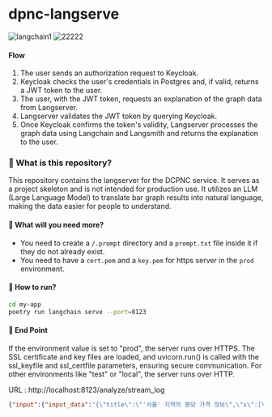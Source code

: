 # dpnc-langserve
![langchain1](https://github.com/user-attachments/assets/d9eafda2-9dbf-46c5-b7d4-9a8f894338d4)
![22222](https://github.com/user-attachments/assets/497c5d9e-6356-4824-b515-db49b3852155)

#### Flow
1. The user sends an authorization request to Keycloak.
2. Keycloak checks the user's credentials in Postgres and, if valid, returns a JWT token to the user.
3. The user, with the JWT token, requests an explanation of the graph data from Langserver.
4. Langserver validates the JWT token by querying Keycloak.
5. Once Keycloak confirms the token's validity, Langserver processes the graph data using Langchain and Langsmith and returns the explanation to the user.

### 🤔 What is this repository?
This repository contains the langserver for the DCPNC service. 
It serves as a project skeleton and is not intended for production use. 
It utilizes an LLM (Large Language Model) to translate bar graph results into natural language, making the data easier for people to understand.

#### 🤖 What will you need more? 
 - You need to create a `/.prompt` directory and a `prompt.txt` file inside it if they do not already exist.
 - You need to have a `cert.pem` and a `key.pem` for https server in the `prod` environment. 

#### 🚀 How to run?

```bash
cd my-app
poetry run langchain serve --port=8123
```

#### 🔎 End Point
If the environment value is set to "prod", the server runs over HTTPS. The SSL certificate and key files are loaded, and uvicorn.run() is called with the ssl_keyfile and ssl_certfile parameters, ensuring secure communication. For other environments like "test" or "local", the server runs over HTTP.

URL : http://localhost:8123/analyze/stream_log
```json
{"input":{"input_data":"{\"title\":\"'서울' 지역의 평당 가격 정보\",\"x\":[\"2015-10\",\"2015-11\",\"2015-12\",\"2016-01\",\"2016-02\",\"2016-03\",\"2016-04\",\"2016-05\",\"2016-06\",\"2016-07\",\"2016-08\",\"2016-09\",\"2016-10\",\"2016-11\",\"2016-12\",\"2017-01\",\"2017-02\",\"2017-03\",\"2017-04\",\"2017-05\",\"2017-06\",\"2017-07\",\"2017-08\",\"2017-09\",\"2017-10\",\"2017-11\",\"2017-12\",\"2018-01\",\"2018-02\",\"2018-03\",\"2018-04\",\"2018-05\",\"2018-06\",\"2018-07\",\"2018-08\",\"2018-09\",\"2018-10\",\"2018-11\",\"2018-12\",\"2019-01\",\"2019-02\",\"2019-03\",\"2019-04\",\"2019-05\",\"2019-06\",\"2019-07\",\"2019-08\",\"2019-09\",\"2019-10\",\"2019-11\",\"2019-12\",\"2020-01\",\"2020-02\",\"2020-03\",\"2020-04\",\"2020-05\",\"2020-06\",\"2020-07\",\"2020-08\",\"2020-09\",\"2020-10\",\"2020-11\",\"2020-12\",\"2021-01\",\"2021-02\",\"2021-03\",\"2021-04\",\"2021-05\",\"2021-06\",\"2021-07\",\"2021-08\",\"2021-09\",\"2021-10\",\"2021-11\",\"2021-12\",\"2022-01\",\"2022-02\",\"2022-03\",\"2022-04\",\"2022-05\",\"2022-06\",\"2022-07\",\"2022-08\",\"2022-09\",\"2022-10\",\"2022-11\",\"2022-12\",\"2023-01\",\"2023-02\",\"2023-03\",\"2023-04\",\"2023-05\",\"2023-06\",\"2023-07\",\"2023-08\",\"2023-09\",\"2023-10\",\"2023-11\",\"2023-12\",\"2024-01\",\"2024-02\",\"2024-03\",\"2024-04\",\"2024-05\",\"2024-06\"],\"y\":{\"전체\":[19309.090185,19999.999250,19970.247185,20191.734780,20201.652135,20406.610805,20631.404185,20707.437240,20522.313280,20674.379390,20776.858725,20770.247155,21157.024000,21057.850450,21299.172755,21322.313250,21368.594240,21057.850450,21044.627310,21157.024000,22039.668595,21728.924805,20403.305020,21510.742995,21745.453730,22006.610745,22168.594210,21894.214055,21920.660335,22598.346260,22614.875185,22872.726415,22128.924790,22545.453700,22251.238835,23120.660290,24390.081730,24360.329665,24456.197430,25123.966000,25213.222195,25692.561020,25732.230440,25738.842010,26776.858500,26667.767595,26753.718005,26727.271725,26747.106435,26651.238670,26297.519675,26846.279985,26353.718020,26542.147765,26413.222150,27077.684935,27606.610535,26809.916350,26770.246930,26823.139490,26707.437015,27219.833690,28317.354310,28317.354310,28231.403900,28340.494805,28185.122910,28647.932810,29193.387335,30449.585635,31401.651715,31408.263285,31940.494670,32899.172320,33001.651655,31676.031870,32452.891345,31890.907895,32300.825235,28264.461750,28264.461750,28264.461750,27348.759305,28109.089855,28109.089855,29887.602185,29831.403840,30684.296370,30499.172410,30677.684800,30697.519510,31120.659990,31983.469875,31983.469875,31851.238475,32056.197145,32211.569040,34204.957395,35008.263150,37137.188690,37874.378745,38009.915930,38909.089450,38697.519210,41904.130660],\"60㎡이하\":[18684.296820,20892.561200,20895.866985,21246.280195,21282.643830,21652.891750,21877.685130,21943.800830,21692.561170,21854.544635,21791.734720,21702.478525,22019.833885,22132.230575,22191.734705,22023.139670,22042.974380,21719.007450,21719.007450,21791.734720,21355.371100,21520.660350,21061.156235,22370.247095,22528.924775,22912.395835,23157.023925,22803.304930,22833.056995,23778.511505,23788.428860,24191.734630,23907.437120,24330.577600,23527.271845,21920.660335,22499.172710,23196.693345,24456.197430,24462.809000,25302.478390,25619.833750,26095.866790,26790.081640,27375.205585,27209.916335,27183.470055,27123.965925,27206.610550,27094.213860,26826.445275,27537.189050,27084.296505,28208.263405,27818.180775,27874.379120,28337.189020,27352.065090,27299.172530,27408.263435,27262.808895,27887.602260,28730.577435,28730.577435,28618.180745,28687.602230,28608.263390,29011.569160,29586.775750,31342.147585,32145.453340,32145.453340,33656.197085,34885.949105,34885.949105,32935.535955,34122.312770,33242.973960,33943.800380,29424.792285,29424.792285,29424.792285,28614.874960,28614.874960,28614.874960,30436.362495,30360.329440,31282.643455,31157.023625,31375.205435,31391.734360,31735.536000,31586.775675,31586.775675,31365.288080,31659.502945,31894.213680,33933.883025,34399.998710,36902.477955,37626.444870,37795.039905,38657.849790,38591.734090,39160.329110],\"60㎡초과 85㎡이하\":[19444.627370,19715.701740,19722.313310,19953.718260,19963.635615,20254.544695,20482.643860,20512.395925,20555.371130,21153.718215,21236.362840,21196.693420,21609.916545,21514.048780,21461.156220,21487.602500,21560.329770,21223.139700,21203.304990,21358.676885,21272.726475,20965.288470,19662.809180,19629.751330,19616.528190,19500.825715,19398.346380,19361.982745,21067.767805,21662.809105,21685.949600,21917.354550,22277.685115,22842.974350,22499.172710,23745.453655,25219.833765,25190.081700,26082.643650,26793.387425,26912.395685,27077.684935,27345.453520,27557.023760,28390.081580,28119.007210,28304.131170,28337.189020,28343.800590,27438.015500,27011.569235,26892.560975,26909.089900,26975.205600,26780.164285,27490.908060,28350.412160,26608.263465,26591.734540,26561.982475,26489.255205,27047.932870,26089.255220,26089.255220,26013.222165,26009.916380,25514.048630,25583.470115,25963.635390,31467.767415,31467.767415,31464.461630,33890.907820,35342.147435,35523.965610,33917.354100,33775.205345,33775.205345,33775.205345,26261.156040,26261.156040,26261.156040,27140.494850,28393.387365,28393.387365,30409.916215,30409.916215,30740.494715,30128.924490,29695.866655,29788.428635,29788.428635,30826.445125,30826.445125,30700.825295,30776.858350,30839.668265,33609.916095,34238.015245,34238.015245,34895.866460,35927.271380,37355.370500,36485.949045,41401.651340],\"85㎡초과 102㎡이하\":[18912.395985,23444.627220,21530.577705,21530.577705,21530.577705,23732.230515,26763.635360,25537.189125,25560.329620,25560.329620,24033.056950,24512.395775,24462.809000,22310.742965,23239.668550,23239.668550,21999.999175,21345.453745,21345.453745,21183.470280,23557.023910,23557.023910,23361.982595,26072.726295,24046.280090,24168.594135,24720.660230,24720.660230,24776.858575,25861.156055,25861.156055,26770.246930,25094.213935,25094.213935,21990.081820,16730.577885,22618.180970,22618.180970,22618.180970,22618.180970,22618.180970,22618.180970,22618.180970,22618.180970,42076.031480,42076.031480,42076.031480,42076.031480,42076.031480,42076.031480,42076.031480,42076.031480,45735.535475,45735.535475,45735.535475,36423.139130,41609.915795,32852.891330,32852.891330,32852.891330,32852.891330,32852.891330,32294.213665,32294.213665,29560.329470,29560.329470,29560.329470,30171.899695,23206.610700,23057.850375,23057.850375,23285.949540,23285.949540,23285.949540,24046.280090,24046.280090,23897.519765,23897.519765,23897.519765,23897.519765,23897.519765,23897.519765,23897.519765,0.000000,0.000000,28383.470010,28383.470010,28383.470010,28383.470010,28383.470010,28383.470010,28383.470010,33246.279745,33246.279745,33246.279745,33246.279745,34809.916050,41236.362090,41236.362090,41236.362090,41236.362090,41236.362090,41236.362090,41236.362090,39500.824965],\"102㎡초과\":[19434.710015,21656.197535,21656.197535,21656.197535,21348.759530,21061.156235,21001.652105,21001.652105,21041.321525,21067.767805,21828.098355,21722.313235,23937.189185,20991.734750,22383.470235,22383.470235,22786.776005,22178.511565,22188.428920,22066.114875,22971.899965,22261.156190,20674.379390,22112.395865,21682.643815,22743.800800,22862.809060,22862.809060,22839.668565,23940.494970,23940.494970,23973.552820,22826.445425,22856.197490,21411.569445,21613.222330,24373.552805,24300.825535,24942.147825,25742.147795,24224.792480,23821.486710,25398.346155,25887.602335,27867.767550,27867.767550,29309.089810,29659.503020,29431.403855,29593.387320,29715.701365,29021.486515,29880.990615,29867.767475,31047.932720,31094.213710,31097.519495,28776.858425,28776.858425,28770.246855,28684.296445,28684.296445,31342.147585,31342.147585,31342.147585,31342.147585,32175.205405,30135.536060,29963.635240,0.000000,0.000000,0.000000,0.000000,0.000000,29464.461705,29464.461705,29464.461705,29464.461705,29464.461705,29464.461705,29464.461705,29464.461705,29464.461705,29464.461705,32671.073155,32671.073155,35880.990390,35880.990390,35880.990390,35880.990390,35880.990390,39375.205135,39375.205135,39401.651415,39401.651415,39401.651415,41160.329035,49315.700630,49315.700630,45487.601600,45487.601600,45487.601600,45097.518970,54819.832655]}}"},"config":{}}
```
